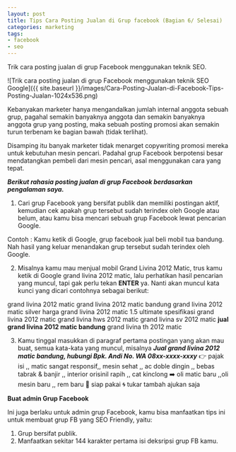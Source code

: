 ```yaml
---
layout: post
title: Tips Cara Posting Jualan di Grup facebook (Bagian 6/ Selesai)
categories: marketing
tags:
- facebook
- seo
---
```


Trik cara posting jualan di grup Facebook menggunakan teknik SEO.

![Trik cara posting jualan di grup Facebook menggunakan teknik SEO Google]({{ site.baseurl }}/images/Cara-Posting-Jualan-di-Facebook-Tips-Posting-Jualan-1024x536.png)

Kebanyakan marketer hanya mengandalkan jumlah internal anggota sebuah grup, pagahal semakin banyaknya anggota dan semakin banyaknya anggota grup yang posting, maka sebuah posting promosi akan semakin turun terbenam ke bagian bawah (tidak terlihat).

Disamping itu banyak marketer tidak menarget copywriting promosi mereka untuk kebutuhan mesin pencari. Padahal grup Facebook berpotensi besar mendatangkan pembeli dari mesin pencari, asal menggunakan cara yang tepat.

***Berikut rahasia posting jualan di grup Facebook berdasarkan pengalaman saya.***

1. Cari grup Facebook yang bersifat publik dan memiliki postingan aktif, kemudian cek apakah grup tersebut sudah terindex oleh Google atau belum, atau kamu bisa mencari sebuah grup Facebook lewat pencarian Google.

Contoh : Kamu ketik di Google, grup facebook jual beli mobil tua bandung. Nah hasil yang keluar menandakan grup tersebut sudah terindex oleh Google.

2. Misalnya kamu mau menjual mobil Grand Livina 2012 Matic, trus kamu ketik di Google grand livina 2012 matic, lalu perhatikan hasil pencarian yang muncul, tapi gak perlu tekan **ENTER** ya. Nanti akan muncul kata kunci yang dicari contohnya sebagai berikut:

grand livina 2012 matic
grand livina 2012 matic bandung
grand livina 2012 matic silver
harga grand livina 2012 matic 1.5 ultimate
spesifikasi grand livina 2012 matic
grand livina hws 2012 matic
grand livina sv 2012 matic
**jual grand livina 2012 matic bandung**
grand livina th 2012 matic

3. Kamu tinggal masukkan di paragraf pertama postingan yang akan mau buat, semua kata-kata yang muncul, misalnya ***Jual grand livina 2012 matic bandung, hubungi Bpk. Andi No. WA 08xx-xxxx-xxxy***
👉 pajak isi ,, matic sangat responsif,, mesin sehat ,, ac doble dingin ,, bebas tabrak & banjir ,, interior orisinil rapih ,, cat kinclong
➡️ oli matic baru ,,oli mesin baru ,, rem baru
🌟 siap pakai
🌀 tukar tambah ajukan saja

**Buat admin Grup Facebook**

Ini juga berlaku untuk admin grup Facebook, kamu bisa manfaatkan tips ini untuk membuat grup FB yang SEO Friendly, yaitu:

1. Grup bersifat publik.
2. Manfaatkan sekitar 144 karakter pertama isi deksripsi grup FB kamu.
